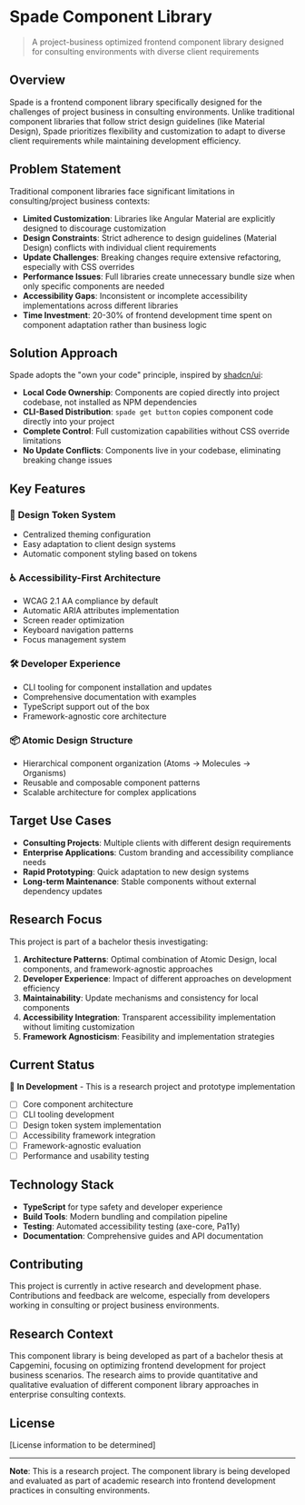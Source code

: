 # Spade Component Library

> A project-business optimized frontend component library designed for consulting environments with diverse client requirements

## Overview

Spade is a frontend component library specifically designed for the challenges of project business in consulting environments. Unlike traditional component libraries that follow strict design guidelines (like Material Design), Spade prioritizes flexibility and customization to adapt to diverse client requirements while maintaining development efficiency.

## Problem Statement

Traditional component libraries face significant limitations in consulting/project business contexts:

- **Limited Customization**: Libraries like Angular Material are explicitly designed to discourage customization
- **Design Constraints**: Strict adherence to design guidelines (Material Design) conflicts with individual client requirements
- **Update Challenges**: Breaking changes require extensive refactoring, especially with CSS overrides
- **Performance Issues**: Full libraries create unnecessary bundle size when only specific components are needed
- **Accessibility Gaps**: Inconsistent or incomplete accessibility implementations across different libraries
- **Time Investment**: 20-30% of frontend development time spent on component adaptation rather than business logic

## Solution Approach

Spade adopts the "own your code" principle, inspired by [shadcn/ui](https://ui.shadcn.com/):

- **Local Code Ownership**: Components are copied directly into project codebase, not installed as NPM dependencies
- **CLI-Based Distribution**: `spade get button` copies component code directly into your project
- **Complete Control**: Full customization capabilities without CSS override limitations
- **No Update Conflicts**: Components live in your codebase, eliminating breaking change issues

## Key Features

### 🎨 **Design Token System**
- Centralized theming configuration
- Easy adaptation to client design systems
- Automatic component styling based on tokens

### ♿ **Accessibility-First Architecture**
- WCAG 2.1 AA compliance by default
- Automatic ARIA attributes implementation
- Screen reader optimization
- Keyboard navigation patterns
- Focus management system

### 🛠️ **Developer Experience**
- CLI tooling for component installation and updates
- Comprehensive documentation with examples
- TypeScript support out of the box
- Framework-agnostic core architecture

### 📦 **Atomic Design Structure**
- Hierarchical component organization (Atoms → Molecules → Organisms)
- Reusable and composable component patterns
- Scalable architecture for complex applications

## Target Use Cases

- **Consulting Projects**: Multiple clients with different design requirements
- **Enterprise Applications**: Custom branding and accessibility compliance needs
- **Rapid Prototyping**: Quick adaptation to new design systems
- **Long-term Maintenance**: Stable components without external dependency updates

## Research Focus

This project is part of a bachelor thesis investigating:

1. **Architecture Patterns**: Optimal combination of Atomic Design, local components, and framework-agnostic approaches
2. **Developer Experience**: Impact of different approaches on development efficiency
3. **Maintainability**: Update mechanisms and consistency for local components
4. **Accessibility Integration**: Transparent accessibility implementation without limiting customization
5. **Framework Agnosticism**: Feasibility and implementation strategies

## Current Status

🚧 **In Development** - This is a research project and prototype implementation

- [ ] Core component architecture
- [ ] CLI tooling development
- [ ] Design token system implementation
- [ ] Accessibility framework integration
- [ ] Framework-agnostic evaluation
- [ ] Performance and usability testing

## Technology Stack

- **TypeScript** for type safety and developer experience
- **Build Tools**: Modern bundling and compilation pipeline
- **Testing**: Automated accessibility testing (axe-core, Pa11y)
- **Documentation**: Comprehensive guides and API documentation

## Contributing

This project is currently in active research and development phase. Contributions and feedback are welcome, especially from developers working in consulting or project business environments.

## Research Context

This component library is being developed as part of a bachelor thesis at Capgemini, focusing on optimizing frontend development for project business scenarios. The research aims to provide quantitative and qualitative evaluation of different component library approaches in enterprise consulting contexts.

## License

[License information to be determined]

---

**Note**: This is a research project. The component library is being developed and evaluated as part of academic research into frontend development practices in consulting environments.
